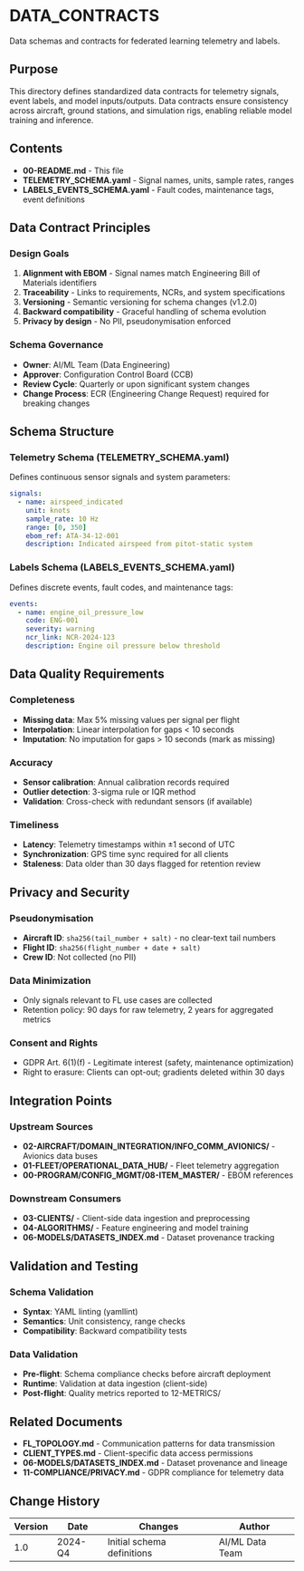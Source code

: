 # DATA_CONTRACTS

Data schemas and contracts for federated learning telemetry and labels.

## Purpose

This directory defines standardized data contracts for telemetry signals, event labels, and model inputs/outputs. Data contracts ensure consistency across aircraft, ground stations, and simulation rigs, enabling reliable model training and inference.

## Contents

- **00-README.md** - This file
- **TELEMETRY_SCHEMA.yaml** - Signal names, units, sample rates, ranges
- **LABELS_EVENTS_SCHEMA.yaml** - Fault codes, maintenance tags, event definitions

## Data Contract Principles

### Design Goals
1. **Alignment with EBOM** - Signal names match Engineering Bill of Materials identifiers
2. **Traceability** - Links to requirements, NCRs, and system specifications
3. **Versioning** - Semantic versioning for schema changes (v1.2.0)
4. **Backward compatibility** - Graceful handling of schema evolution
5. **Privacy by design** - No PII, pseudonymisation enforced

### Schema Governance
- **Owner**: AI/ML Team (Data Engineering)
- **Approver**: Configuration Control Board (CCB)
- **Review Cycle**: Quarterly or upon significant system changes
- **Change Process**: ECR (Engineering Change Request) required for breaking changes

## Schema Structure

### Telemetry Schema (TELEMETRY_SCHEMA.yaml)

Defines continuous sensor signals and system parameters:

```yaml
signals:
  - name: airspeed_indicated
    unit: knots
    sample_rate: 10 Hz
    range: [0, 350]
    ebom_ref: ATA-34-12-001
    description: Indicated airspeed from pitot-static system
```

### Labels Schema (LABELS_EVENTS_SCHEMA.yaml)

Defines discrete events, fault codes, and maintenance tags:

```yaml
events:
  - name: engine_oil_pressure_low
    code: ENG-001
    severity: warning
    ncr_link: NCR-2024-123
    description: Engine oil pressure below threshold
```

## Data Quality Requirements

### Completeness
- **Missing data**: Max 5% missing values per signal per flight
- **Interpolation**: Linear interpolation for gaps < 10 seconds
- **Imputation**: No imputation for gaps > 10 seconds (mark as missing)

### Accuracy
- **Sensor calibration**: Annual calibration records required
- **Outlier detection**: 3-sigma rule or IQR method
- **Validation**: Cross-check with redundant sensors (if available)

### Timeliness
- **Latency**: Telemetry timestamps within ±1 second of UTC
- **Synchronization**: GPS time sync required for all clients
- **Staleness**: Data older than 30 days flagged for retention review

## Privacy and Security

### Pseudonymisation
- **Aircraft ID**: `sha256(tail_number + salt)` - no clear-text tail numbers
- **Flight ID**: `sha256(flight_number + date + salt)`
- **Crew ID**: Not collected (no PII)

### Data Minimization
- Only signals relevant to FL use cases are collected
- Retention policy: 90 days for raw telemetry, 2 years for aggregated metrics

### Consent and Rights
- GDPR Art. 6(1)(f) - Legitimate interest (safety, maintenance optimization)
- Right to erasure: Clients can opt-out; gradients deleted within 30 days

## Integration Points

### Upstream Sources
- **02-AIRCRAFT/DOMAIN_INTEGRATION/INFO_COMM_AVIONICS/** - Avionics data buses
- **01-FLEET/OPERATIONAL_DATA_HUB/** - Fleet telemetry aggregation
- **00-PROGRAM/CONFIG_MGMT/08-ITEM_MASTER/** - EBOM references

### Downstream Consumers
- **03-CLIENTS/** - Client-side data ingestion and preprocessing
- **04-ALGORITHMS/** - Feature engineering and model training
- **06-MODELS/DATASETS_INDEX.md** - Dataset provenance tracking

## Validation and Testing

### Schema Validation
- **Syntax**: YAML linting (yamllint)
- **Semantics**: Unit consistency, range checks
- **Compatibility**: Backward compatibility tests

### Data Validation
- **Pre-flight**: Schema compliance checks before aircraft deployment
- **Runtime**: Validation at data ingestion (client-side)
- **Post-flight**: Quality metrics reported to 12-METRICS/

## Related Documents

- **FL_TOPOLOGY.md** - Communication patterns for data transmission
- **CLIENT_TYPES.md** - Client-specific data access permissions
- **06-MODELS/DATASETS_INDEX.md** - Dataset provenance and lineage
- **11-COMPLIANCE/PRIVACY.md** - GDPR compliance for telemetry data

## Change History

| Version | Date    | Changes                         | Author          |
|---------|---------|----------------------------------|-----------------|
| 1.0     | 2024-Q4 | Initial schema definitions       | AI/ML Data Team |

